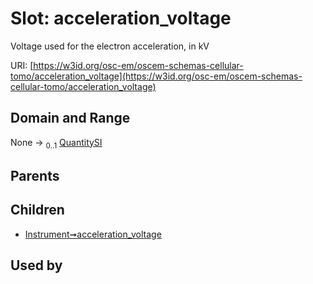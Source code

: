 
# Slot: acceleration_voltage

Voltage used for the electron acceleration, in kV

URI: [https://w3id.org/osc-em/oscem-schemas-cellular-tomo/acceleration_voltage](https://w3id.org/osc-em/oscem-schemas-cellular-tomo/acceleration_voltage)


## Domain and Range

None &#8594;  <sub>0..1</sub> [QuantitySI](QuantitySI.md)

## Parents


## Children

 *  [Instrument➞acceleration_voltage](Instrument_acceleration_voltage.md)

## Used by

